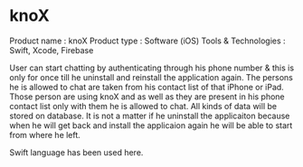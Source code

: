 # knoX

Product name : knoX
Product type : Software (iOS)
Tools & Technologies : Swift, Xcode, Firebase

User can start chatting by authenticating through his phone number & this is only for once till he uninstall and reinstall the application again. The persons he is allowed to chat are taken from his contact list of that iPhone or iPad. Those person are using knoX and as well as they are present in his phone contact list only with them he is allowed to chat. All kinds of data will be stored on database. It is not a matter if he uninstall the applicaiton because when he will get back and install the applicaion again he will be able to start from where he left.

Swift language has been used here.
